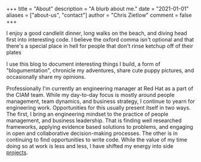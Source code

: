 +++
title = "About"
description = "A blurb about me."
date = "2021-01-01"
aliases = ["about-us", "contact"]
author = "Chris Zietlow"
comment = false
+++

I enjoy a good candlelit dinner, long walks on the beach, and diving head first into interesting code. I believe the oxford comma isn't optional and that there's a special place in hell for people that don't rinse ketchup off of their plates

I use this blog to document interesting things I build, a form of "blogumentation", chronicle my adventures, share cute puppy pictures, and occasionally share my opinions.

Professionally I'm currently an engineering manager at Red Hat as a part of the CIAM team. While my day-to-day focus is mostly around people management, team dynamics, and business strategy, I continue to yearn for engineering work. Opportunities for this usually present itself in two ways. The first, I bring an engineering mindset to the practice of people management, and business leadership. That is finding well researched frameworks, applying evidence based solutions to problems, and engaging in open and collaborative decision-making processes. The other is in continuing to find opportunities to write code. While the value of my time doing so at work is less and less, I have shifted my energy into side [projects](/projects).